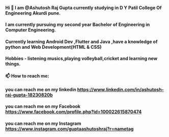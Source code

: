  #### Hi  👋  I am @Ashutosh Raj Gupta currently studying in D Y Patil College Of Engineering Akurdi pune.
 #### I am currently pursuing my second  year Bachelor of Engineering in Computer Engineering.
 #### Currently learning Android Dev ,Flutter and Java ,have a knowledge of python and Web Development(HTML & CSS)
 #### Hobbies - listening musics,playing volleyball,cricket and learning new things.
 #### 📫 How to reach me:
 #### you can reach me on my linkedin https://www.linkedin.com/in/ashutosh-raj-gupta-18230820b
 #### you can reach me on my Facebook https://www.facebook.com/profile.php?id=100022615870474
 #### you can reach me on my Instagram https://www.instagram.com/guptaashutoshraj?r=nametag

<!--
**AshutoshRajGupta/AshutoshRajGupta** is a ✨ _special_ ✨ repository because its `README.md` (this file) appears on your GitHub profile.

Here are some ideas to get you started:

- 🔭 I’m currently working on ...
- 🌱 I’m currently learning ...
- 👯 I’m looking to collaborate on ...
- 🤔 I’m looking for help with ...
- 💬 Ask me about ...
- 📫 How to reach me: ...
- 😄 Pronouns: ...
- ⚡ Fun fact: ...
-->
